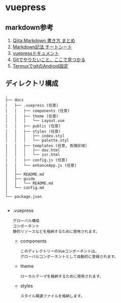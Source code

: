 # vuepress
## markdown参考
1. [Qiita Markdown 書き方 まとめ](https://qiita.com/shizuma/items/8616bbe3ebe8ab0b6ca1)
2. [Markdown記法 チートシート](https://qiita.com/Qiita/items/c686397e4a0f4f11683d)
3. [vuepressドキュメント](https://vuepress.vuejs.org/guide/getting-started.html#prerequisites)
4. [Gitでやりたいこと、ここで見つかる](https://qiita.com/shimotaroo/items/b73d896ace10894fd290)
5. [TermuxでgitのAndroid設定](https://debslink.hatenadiary.jp/entry/20180922/1537573651)
## ディレクトリ構成
```
.
├── docs
│   ├── .vuepress (任意)
│   │   ├── components (任意)
│   │   ├── theme (任意)
│   │   │   └── Layout.vue
│   │   ├── public (任意)
│   │   ├── styles (任意)
│   │   │   ├── index.styl
│   │   │   └── palette.styl
│   │   ├── templates (任意, 危険区域)
│   │   │   ├── dev.html
│   │   │   └── ssr.html
│   │   ├── config.js (任意)
│   │   └── enhanceApp.js (任意)
│   │ 
│   ├── README.md
│   ├── guide
│   │   └── README.md
│   └── config.md
│ 
└── package.json


```

- .vuepress  
  ```
  グローバル構成
  コンポーネント
  静的リソースなどを格納するために使用されます。
  ```
    - components  
      ```
      このディレクトリーのVueコンポーネントは、
      グローバルコンポーネントとして自動的に登録されます。
      ```
    - theme  
      ```
      ローカルテーマを格納するために使用されます。
      ```
    - styles
      ```
      スタイル関連ファイルを格納します。
      ```
